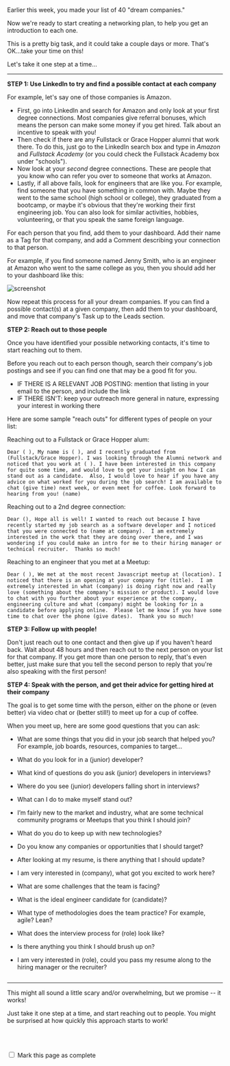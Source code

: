 Earlier this week, you made your list of 40 "dream companies."  

Now we're ready to start creating a networking plan, to help you get an introduction to each one.

This is a pretty big task, and it could take a couple days or more.  That's OK...take your time on this!

Let's take it one step at a time...

----

__STEP 1: Use LinkedIn to try and find a possible contact at each company__ 

For example, let's say one of those companies is Amazon. 
- First, go into LinkedIn and search for Amazon and only look at your first degree connections. Most companies give referral bonuses, which means the person can make some money if you get hired.  Talk about an incentive to speak with you!  
- Then check if there are any Fullstack or Grace Hopper alumni that work there.  To do this, just go to the LinkedIn search box and type in *Amazon* and *Fullstack Academy* (or you could check the Fullstack Academy box under "schools"). 
- Now look at your *second* degree connections.  These are people that you know who can refer you over to someone that works at Amazon. 
- Lastly, if all above fails, look for engineers that are like you.  For example, find someone that you have something in common with. Maybe they went to the same school (high school or college), they graduated from a bootcamp, or maybe it's obvious that they're working their first engineering job. You can also look for similar activities, hobbies, volunteering, or that you speak the same foreign language. 

For each person that you find, add them to your dashboard.  Add their name as a Tag for that company, and add a Comment describing your connection to that person.  

For example, if you find someone named Jenny Smith, who is an engineer at Amazon who went to the same college as you, then you should add her to your dashboard like this:

![screenshot](http://content.screencast.com/users/markdavisDML/folders/Snagit/media/bd9fd516-8a49-42bc-a429-8e157d2d407c/2016-12-07_14-32-48.png)

Now repeat this process for all your dream companies.  If you can find a possible contact(s) at a given company, then add them to your dashboard, and move that company's Task up to the Leads section. 


__STEP 2: Reach out to those people__

Once you have identified your possible networking contacts, it's time to start reaching out to them.  

Before you reach out to each person though, search their company's job postings and see if you can find one that may be a good fit for you.

- IF THERE IS A RELEVANT JOB POSTING: mention that listing in your email to the person, and include the link
- IF THERE ISN'T: keep your outreach more general in nature, expressing your interest in working there


Here are some sample "reach outs" for different types of people on your list:

Reaching out to a Fullstack or Grace Hopper alum:

`
Dear ( ), My name is ( ), and I recently graduated from (Fullstack/Grace Hopper). I was looking through the Alumni network and noticed that you work at ( ). I have been interested in this company for quite some time, and would love to get your insight on how I can stand out as a candidate.  Also, I would love to hear if you have any advice on what worked for you during the job search! I am available to chat (give time) next week, or even meet for coffee. Look forward to hearing from you! (name)
`

Reaching out to a 2nd degree connection: 

`
Dear (), Hope all is well! I wanted to reach out because I have recently started my job search as a software developer and I noticed that you were connected to (name at company).  I am extremely interested in the work that they are doing over there, and I was wondering if you could make an intro for me to their hiring manager or technical recruiter.  Thanks so much!
`

Reaching to an engineer that you met at a Meetup:

`Dear ( ), We met at the most recent Javascript meetup at (location). I noticed that there is an opening at your company for (title).  I am extremely interested in what (company) is doing right now and really love (something about the company’s mission or product). I would love to chat with you further about your experience at the company, engineering culture and what (company) might be looking for in a candidate before applying online.  Please let me know if you have some time to chat over the phone (give dates).  Thank you so much! 
`


__STEP 3: Follow up with people!__

Don't just reach out to one contact and then give up if you haven't heard back.  Wait about 48 hours and then reach out to the next person on your list for that company. If you get more than one person to reply, that's even better, just make sure that you tell the second person to reply that you're also speaking with the first person!

__STEP 4: Speak with the person, and get their advice for getting hired at their company__

The goal is to get some time with the person, either on the phone or (even better) via video chat or (better still!) to meet up for a cup of coffee.  

When you meet up, here are some good questions that you can ask:

- What are some things that you did in your job search that helped you? For example, job boards, resources, companies to target...
- What do you look for in a (junior) developer?
- What kind of questions do you ask (junior) developers in interviews?
- Where do you see (junior) developers falling short in interviews?
- What can I do to make myself stand out?
- I’m fairly new to the market and industry, what are some technical community programs or Meetups that you think I should join?
- What do you do to keep up with new technologies?
- Do you know any companies or opportunities that I should target?
- After looking at my resume, is there anything that I should update?
- I am very interested in (company), what got you excited to work here?
- What are some challenges that the team is facing?
- What is the ideal engineer candidate for (candidate)?
- What type of methodologies does the team practice? For example, agile? Lean?
- What does the interview process for (role) look like?
- Is there anything you think I should brush up on?

- I am very interested in (role), could you pass my resume along to the hiring manager or the recruiter? 

```Notice how the last one is, well, last. Get to know them before asking for a referral!
```

----

This might all sound a little scary and/or overwhelming, but we promise -- it works!  

Just take it one step at a time, and start reaching out to people.  You might be surprised at how quickly this approach starts to work!

<br><br>

<script>
$(document).ready(function () {
  var actionId = angular.element('#checks').scope().action._id;
  function _getCheck (n) {
    var stored = localStorage.getItem(actionId + '_checkmark_' + n);
    if (!stored) return false;
    return stored == 'complete' ? true : false;
  }
  function _setCheck (n, bool) {
    var toStore;
    if (bool) toStore = 'complete';
    else toStore = 'incomplete';
    localStorage.setItem(actionId + '_checkmark_' + n, toStore);
  }
  $('[type="checkbox"]')
  .each(function (idx, elem) {
    var $elem = $(elem);
    $elem.prop('checked', _getCheck(idx));
    $elem.on('change', function () {
      _setCheck(idx, $elem.prop('checked'));
    });
  });
});
</script>

<p id="checks" class="list-reset career-success-checkbox">
  <div>
    <input type="checkbox">
    <span>Mark this page as complete</span>
  </div>
</p>